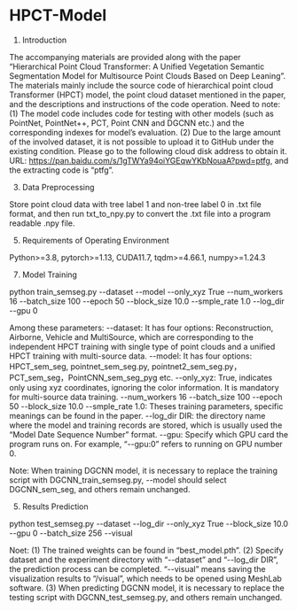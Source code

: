 # HPCT-Model
1. Introduction

The accompanying materials are provided along with the paper “Hierarchical Point Cloud Transformer: A Unified Vegetation Semantic Segmentation Model for Multisource Point Clouds Based on Deep Leaning”. The materials mainly include the source code of hierarchical point cloud Transformer (HPCT) model, the point cloud dataset mentioned in the paper, and the descriptions and instructions of the code operation. Need to note:
(1)	The model code includes code for testing with other models (such as PointNet, PointNet++, PCT, Point CNN and DGCNN etc.) and the corresponding indexes for model’s evaluation.
(2)	Due to the large amount of the involved dataset, it is not possible to upload it to GitHub under the existing condition. Please go to the following cloud disk address to obtain it. URL: https://pan.baidu.com/s/1gTWYa94oiYGEqwYKbNouaA?pwd=ptfg, and the extracting code is “ptfg”.

3. Data Preprocessing

Store point cloud data with tree label 1 and non-tree label 0 in .txt file format, and then run txt_to_npy.py to convert the .txt file into a program readable .npy file.

5. Requirements of Operating Environment

Python>=3.8, pytorch>=1.13, CUDA11.7, tqdm>=4.66.1, numpy>=1.24.3

7. Model Training
   
python train_semseg.py 
--dataset 
--model 
--only_xyz True 
--num_workers 16 --batch_size 100 --epoch 50 --block_size 10.0 --smple_rate 1.0
--log_dir 
--gpu 0

Among these parameters:
--dataset: It has four options: Reconstruction, Airborne, Vehicle and MultiSource, which are corresponding to the independent HPCT training with single type of point clouds and a unified HPCT training with multi-source data.
--model: It has four options: HPCT_sem_seg, pointnet_sem_seg.py, pointnet2_sem_seg.py，PCT_sem_seg，PointCNN_sem_seg_pyg etc. 
--only_xyz: True, indicates only using xyz coordinates, ignoring the color information. It is mandatory for multi-source data training.
--num_workers 16 --batch_size 100 --epoch 50 --block_size 10.0 --smple_rate 1.0:  Theses training parameters, specific meanings can be found in the paper.
--log_dir DIR: the directory name where the model and training records are stored, which is usually used the “Model Date Sequence Number” format.
--gpu: Specify which GPU card the program runs on. For example, “--gpu:0” refers to running on GPU number 0.

Note: When training DGCNN model, it is necessary to replace the training script with DGCNN_train_semseg.py, --model should select DGCNN_sem_seg, and others remain unchanged.

5. Results Prediction
   
python test_semseg.py
--dataset 
--log_dir 
--only_xyz True
--block_size 10.0 --gpu 0 --batch_size 256
--visual

Noet:
(1) The trained weights can be found in “best_model.pth”.
(2) Specify dataset and the experiment directory with “--dataset” and “--log_dir DIR”, the prediction process can be completed. “--visual” means saving the visualization results to “/visual”, which needs to be opened using MeshLab software.
(3) When predicting DGCNN model, it is necessary to replace the testing script with DGCNN_test_semseg.py, and others remain unchanged.
